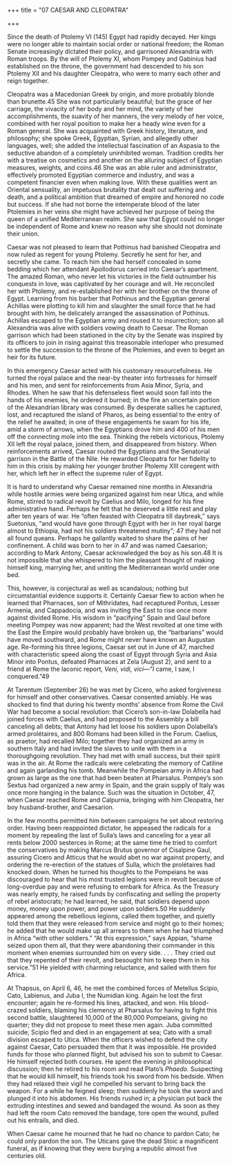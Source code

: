 +++
title = "07 CAESAR AND CLEOPATRA"

+++

Since the death of Ptolemy VI \(145\) Egypt had rapidly decayed. Her kings were no longer able to maintain social order or national freedom; the Roman Senate increasingly dictated their policy, and garrisoned Alexandria with Roman troops. By the will of Ptolemy XI, whom Pompey and Gabinius had established on the throne, the government had descended to his son Ptolemy XII and his daughter Cleopatra, who were to marry each other and reign together.

Cleopatra was a Macedonian Greek by origin, and more probably blonde than brunette.45 She was not particularly beautiful; but the grace of her carriage, the vivacity of her body and her mind, the variety of her accomplishments, the suavity of her manners, the very melody of her voice, combined with her royal position to make her a heady wine even for a Roman general. She was acquainted with Greek history, literature, and philosophy; she spoke Greek, Egyptian, Syrian, and allegedly other languages, well; she added the intellectual fascination of an Aspasia to the seductive abandon of a completely uninhibited woman. Tradition credits her with a treatise on cosmetics and another on the alluring subject of Egyptian measures, weights, and coins.46 She was an able ruler and administrator, effectively promoted Egyptian commerce and industry, and was a competent financier even when making love. With these qualities went an Oriental sensuality, an impetuous brutality that dealt out suffering and death, and a political ambition that dreamed of empire and honored no code but success. If she had not borne the intemperate blood of the later Ptolemies in her veins she might have achieved her purpose of being the queen of a unified Mediterranean realm. She saw that Egypt could no longer be independent of Rome and knew no reason why she should not dominate their union.

Caesar was not pleased to learn that Pothinus had banished Cleopatra and now ruled as regent for young Ptolemy. Secretly he sent for her, and secretly she came. To reach him she had herself concealed in some bedding which her attendant Apollodorus carried into Caesar’s apartment. The amazed Roman, who never let his victories in the field outnumber his conquests in love, was captivated by her courage and wit. He reconciled her with Ptolemy, and re-established her with her brother on the throne of Egypt. Learning from his barber that Pothinus and the Egyptian general Achillas were plotting to kill him and slaughter the small force that he had brought with him, he delicately arranged the assassination of Pothinus. Achillas escaped to the Egyptian army and roused it to insurrection; soon all Alexandria was alive with soldiers vowing death to Caesar. The Roman garrison which had been stationed in the city by the Senate was inspired by its officers to join in rising against this treasonable interloper who presumed to settle the succession to the throne of the Ptolemies, and even to beget an heir for its future.

In this emergency Caesar acted with his customary resourcefulness. He turned the royal palace and the near-by theater into fortresses for himself and his men, and sent for reinforcements from Asia Minor, Syria, and Rhodes. When he saw that his defenseless fleet would soon fall into the hands of his enemies, he ordered it burned; in the fire an uncertain portion of the Alexandrian library was consumed. By desperate sallies he captured, lost, and recaptured the island of Pharos, as being essential to the entry of the relief he awaited; in one of these engagements he swam for his life, amid a storm of arrows, when the Egyptians drove him and 400 of his men off the connecting mole into the sea. Thinking the rebels victorious, Ptolemy XII left the royal palace, joined them, and disappeared from history. When reinforcements arrived, Caesar routed the Egyptians and the Senatorial garrison in the Battle of the Nile. He rewarded Cleopatra for her fidelity to him in this crisis by making her younger brother Ptolemy XIII coregent with her, which left her in effect the supreme ruler of Egypt.

It is hard to understand why Caesar remained nine months in Alexandria while hostile armies were being organized against him near Utica, and while Rome, stirred to radical revolt by Caelius and Milo, longed for his fine administrative hand. Perhaps he felt that he deserved a little rest and play after ten years of war. He “often feasted with Cleopatra till daybreak,” says Suetonius, “and would have gone through Egypt with her in her royal barge almost to Ethiopia, had not his soldiers threatened mutiny”; 47 they had not all found queans. Perhaps he gallantly waited to share the pains of her confinement. A child was born to her in 47 and was named Caesarion; according to Mark Antony, Caesar acknowledged the boy as his son.48 It is not impossible that she whispered to him the pleasant thought of making himself king, marrying her, and uniting the Mediterranean world under one bed.

This, however, is conjectural as well as scandalous; nothing but circumstantial evidence supports it. Certainly Caesar flew to action when he learned that Pharnaces, son of Mithridates, had recaptured Pontus, Lesser Armenia, and Cappadocia, and was inviting the East to rise once more against divided Rome. His wisdom in “pacifying” Spain and Gaul before meeting Pompey was now apparent; had the West revolted at one time with the East the Empire would probably have broken up, the “barbarians” would have moved southward, and Rome might never have known an Augustan age. Re-forming his three legions, Caesar set out in June of 47, marched with characteristic speed along the coast of Egypt through Syria and Asia Minor into Pontus, defeated Pharnaces at Zela \(August 2\), and sent to a friend at Rome the laconic report, *Veni, vidi, vici—“I* came, I saw, I conquered.”49

At Tarentum \(September 26\) he was met by Cicero, who asked forgiveness for himself and other conservatives. Caesar consented amiably. He was shocked to find that during his twenty months’ absence from Rome the Civil War had become a social revolution: that Cicero’s son-in-law Dolabella had joined forces with Caelius, and had proposed to the Assembly a bill canceling all debts; that Antony had let loose his soldiers upon Dolabella’s armed prolétaires, and 800 Romans had been killed in the Forum. Caelius, as praetor, had recalled Milo; together they had organized an army in southern Italy and had invited the slaves to unite with them in a thoroughgoing revolution. They had met with small success, but their spirit was in the air. At Rome the radicals were celebrating the memory of Catiline and again garlanding his tomb. Meanwhile the Pompeian army in Africa had grown as large as the one that had been beaten at Pharsalus. Pompey’s son Sextus had organized a new army in Spain, and the grain supply of Italy was once more hanging in the balance. Such was the situation in October, 47, when Caesar reached Rome and Calpurnia, bringing with him Cleopatra, her boy husband-brother, and Caesarion.

In the few months permitted him between campaigns he set about restoring order. Having been reappointed dictator, he appeased the radicals for a moment by repealing the last of Sulla’s laws and canceling for a year all rents below 2000 sesterces in Rome; at the same time he tried to comfort the conservatives by making Marcus Brutus governor of Cisalpine Gaul, assuring Cicero and Atticus that he would abet no war against property, and ordering the re-erection of the statues of Sulla, which the prolétaires had knocked down. When he turned his thoughts to the Pompeians he was discouraged to hear that his most trusted legions were in revolt because of long-overdue pay and were refusing to embark for Africa. As the Treasury was nearly empty, he raised funds by confiscating and selling the property of rebel aristocrats; he had learned, he said, that soldiers depend upon money, money upon power, and power upon soldiers.50 He suddenly appeared among the rebellious legions, called them together, and quietly told them that they were released from service and might go to their homes; he added that he would make up all arrears to them when he had triumphed in Africa “with other soldiers.” “At this expression,” says Appian, “shame seized upon them all, that they were abandoning their commander in this moment when enemies surrounded him on every side. . . . They cried out that they repented of their revolt, and besought him to keep them in his service.”51 He yielded with charming reluctance, and sailed with them for Africa.

At Thapsus, on April 6, 46, he met the combined forces of Metellus Scipio, Cato, Labienus, and Juba I, the Numidian king. Again he lost the first encounter; again he re-formed his lines, attacked, and won. His blood-crazed soldiers, blaming his clemency at Pharsalus for having to fight this second battle, slaughtered 10,000 of the 80,000 Pompeians, giving no quarter; they did not propose to meet these men again. Juba committed suicide; Scipio fled and died in an engagement at sea; Cato with a small division escaped to Utica. When the officers wished to defend the city against Caesar, Cato persuaded them that it was impossible. He provided funds for those who planned flight, but advised his son to submit to Caesar. He himself rejected both courses. He spent the evening in philosophical discussion; then he retired to his room and read Plato’s *Phaedo.* Suspecting that he would kill himself, his friends took his sword from his bedside. When they had relaxed their vigil he compelled his servant to bring back the weapon. For a while he feigned sleep; then suddenly he took the sword and plunged it into his abdomen. His friends rushed in; a physician put back the extruding intestines and sewed and bandaged the wound. As soon as they had left the room Cato removed the bandage, tore open the wound, pulled out his entrails, and died.

When Caesar came he mourned that he had no chance to pardon Cato; he could only pardon the son. The Uticans gave the dead Stoic a magnificent funeral, as if knowing that they were burying a republic almost five centuries old.



